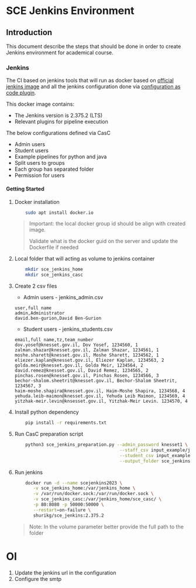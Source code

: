 # SCE Jenkins Environment

## Introduction

This document describe the steps that should be done in order to create Jenkins environment for academical course.

### Jenkins

The CI based on jenkins tools that will run as docker based on [official jenkins image](https://github.com/jenkinsci/docker/blob/master/README.md) and all the jenkins configuration done via [configuration as code plugin](https://github.com/jenkinsci/configuration-as-code-plugin/blob/master/README.md).

This docker image contains:

* The Jenkins version is 2.375.2 (LTS)
* Relevant plugins for pipeline execution

The below configurations defined via CasC

* Admin users
* Student users
* Example pipelines for python and java
* Split users to groups
* Each group has separated folder
* Permission for users

#### Getting Started

1. Docker installation

    ```sh
        sudo apt install docker.io
    ```

    > Important: the local docker group id should be align with created image.
    >
    > Validate what is the docker guid on the server and update the Dockerfile if needed

2. Local folder that will acting as volume to jenkins container

    ```sh
        mkdir sce_jenkins_home
        mkdir sce_jenkins_casc
    ```

3. Create 2 csv files

    * Admin users - jenkins_admin.csv

    ```csv
    user,full name
    admin,Administrator
    david.ben-gurion,David Ben-Gurion
    ```

    * Student users - jenkins_students.csv

    ```csv
    email,full name,tz,team_number
    dov.yosef@knesset.gov.il, Dov Yosef, 1234560, 1
    zalman.shazar@knesset.gov.il, Zalman Shazar, 1234561, 1
    moshe.sharett@knesset.gov.il, Moshe Sharett, 1234562, 1
    eliezer.kaplan@knesset.gov.il, Eliezer Kaplan, 1234563, 2
    golda.meir@knesset.gov.il, Golda Meir, 1234564, 2
    david.remez@knesset.gov.il, David Remez, 1234565, 2
    pinchas.rosen@knesset.gov.il, Pinchas Rosen, 1234566, 3
    bechor-shalom.sheetrit@knesset.gov.il, Bechor-Shalom Sheetrit, 1234567, 3
    haim-moshe.shapira@knesset.gov.il, Haim-Moshe Shapira, 1234568, 4
    yehuda.leib-maimon@knesset.gov.il, Yehuda Leib Maimon, 1234569, 4
    yitzhak-meir.levin@knsesset.gov.il, Yitzhak-Meir Levin. 1234570, 4
    ```

4. Install python dependency

    ```sh
        pip install -r requirements.txt
    ```

5. Run CasC preparation script

    ```sh
        python3 sce_jenkins_preparation.py --admin_password knesset1 \
                                            --staff_csv input_example/jenkins_admin.csv \
                                            --student_csv input_example/jenkins_admin.csv \
                                            --output_folder sce_jenkins_casc
    ```

6. Run jenkins

    ```sh
        docker run -d --name scejenkins2023 \
           -v sce_jenkins_home:/var/jenkins_home \
           -v /var/run/docker.sock:/var/run/docker.sock \
           -v sce_jenkins_casc:/var/jenkins_home/sce_casc/ \
           -p 80:8080 -p 50000:50000 \
           --restart=on-failure \
           shurikg/sce_jenkins:2.375.2
    ```

    > Note: In the volume parameter better provide the full path to the folder


# OI

1. Update the jenkins url in the configuration
2. Configure the smtp